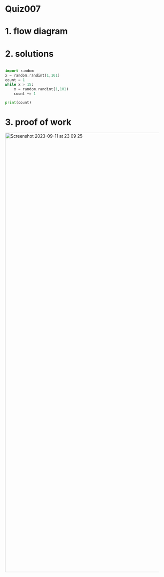 # Quiz007



# 1. flow diagram



# 2. solutions


```.py

import random
x = random.randint(1,101)
count = 1
while x > 15:
    x = random.randint(1,101)
    count += 1

print(count)

```
# 3. proof of work
<img width="1440" alt="Screenshot 2023-09-11 at 23 09 25" src="https://github.com/Rokyyz/unit-1CS/assets/134658259/05284711-cf0b-4ed7-bd2e-eb417ea23c21">
